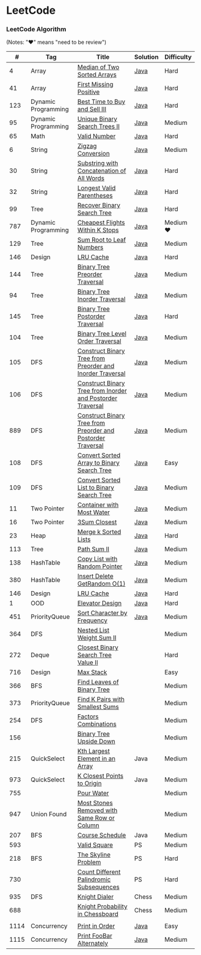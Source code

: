 LeetCode
========

### LeetCode Algorithm

(Notes: "&hearts;" means "need to be review")

| # | Tag | Title | Solution | Difficulty |
|---| ----- | -------- | ---------- | --- |
|4|Array|[Median of Two Sorted Arrays](https://leetcode.com/problems/median-of-two-sorted-arrays/)|[Java](./Algorithms/median-of-two-sorted-arrays)|Hard|
|41|Array|[First Missing Positive](https://leetcode.com/problems/first-missing-positive/)|[Java](./Algorithms/first-missing-positive)|Hard|
|123|Dynamic Programming|[Best Time to Buy and Sell III](https://leetcode.com/problems/best-time-to-buy-and-sell-stock-iii/)|[Java](./Algorithms/best-time-to-buy-and-sell)|Hard|
|95|Dynamic Programming|[Unique Binary Search Trees II](https://leetcode.com/problems/unique-binary-search-trees-ii/)|[Java](./Algorithms/unique-binary-search-trees-ii)|Medium|
|65|Math|[Valid Number](https://leetcode.com/problems/valid-number/)|[Java](./Algorithms/valid-number)|Hard|
|6|String|[Zigzag Conversion](https://leetcode.com/problems/zigzag-conversion/)|[Java](./Algorithms/zigzag-conversion)|Medium|
|30|String|[Substring with Concatenation of All Words](https://leetcode.com/problems/substring-with-concatenation-of-all-words/)|[Java](./Algorithms/substring-with-concatenation-of-all-words)|Hard|
|32|String|[Longest Valid Parentheses](https://leetcode.com/problems/longest-valid-parentheses/)|[Java](./Algorithms/longest-valid-parentheses)|Hard|
|99|Tree|[Recover Binary Search Tree](https://leetcode.com/problems/recover-binary-search-tree/)|[Java](./Algorithms/recover-binary-search-tree)|Hard|
|787|Dynamic Programming|[Cheapest Flights Within K Stops](https://leetcode.com/problems/cheapest-flights-within-k-stops/)|[Java](./Algorithms/cheapest-flights-within-k-stops/)|Medium &hearts;|
|129|Tree|[Sum Root to Leaf Numbers](https://leetcode.com/problems/sum-root-to-leaf-numbers/)|[Java](./Algorithms/sum-root-to-leaf-numbers/)|Medium|
|146|Design|[LRU Cache](https://leetcode.com/problems/lru-cache/)|[Java](./Algorithms/lru-cache/)|Hard|
|144|Tree|[Binary Tree Preorder Traversal](https://leetcode.com/problems/binary-tree-preorder-traversal/)|[Java](./Algorithms/binary-tree-preorder-traversal/)|Medium|
|94|Tree|[Binary Tree Inorder Traversal](https://leetcode.com/problems/binary-tree-inorder-traversal/)|[Java](./Algorithms/binary-tree-inorder-traversal/)|Medium|
|145|Tree|[Binary Tree Postorder Traversal](https://leetcode.com/problems/binary-tree-postorder-traversal/)|[Java](./Algorithms/binary-tree-postorder-traversal/)|Hard|
|104|Tree|[Binary Tree Level Order Traversal](https://leetcode.com/problems/binary-tree-level-order-traversal/)|[Java](./Algorithms/binary-tree-level-order-traversal/)|Medium|
|105|DFS|[Construct Binary Tree from Preorder and Inorder Traversal](https://leetcode.com/problems/construct-binary-tree-from-preorder-and-inorder-traversal/)|[Java](./Algorithms/construct-binary-tree-from-preorder-and-inorder-traversal)|Medium|
|106|DFS|[Construct Binary Tree from Inorder and Postorder Traversal](https://leetcode.com/problems/construct-binary-tree-from-inorder-and-postorder-traversal/)|[Java](./Algorithms/construct-binary-tree-from-inorder-and-postorder-traversal)|Medium|
|889|DFS|[Construct Binary Tree from Preorder and Postorder Traversal](https://leetcode.com/problems/construct-binary-tree-from-preorder-and-postorder-traversal/)|[Java](./Algorithms/construct-binary-tree-from-preorder-and-postorder-traversal)|Medium|
|108|DFS|[Convert Sorted Array to Binary Search Tree](https://leetcode.com/problems/convert-sorted-array-to-binary-search-tree/)|[Java](./Algorithms/convert-sorted-array-to-binary-search-tree)|Easy|
|109|DFS|[Convert Sorted List to Binary Search Tree](https://leetcode.com/problems/convert-sorted-list-to-binary-search-tree/)|[Java](./Algorithms/convert-sorted-list-to-binary-search-tree)|Medium|
|11|Two Pointer|[Container with Most Water](https://leetcode.com/problems/container-with-most-water/)|[Java](./Algorithms/container-with-most-water)|Medium|
|16|Two Pointer|[3Sum Closest](https://leetcode.com/problems/3sum-closest/)|[Java](./Algorithms/3sum-closest)|Medium|
|23|Heap|[Merge k Sorted Lists](https://leetcode.com/problems/merge-k-sorted-lists/)|[Java](./Algorithms/merge-k-sorted-lists)|Hard|
|113|Tree|[Path Sum II](https://leetcode.com/problems/path-sum-ii/)|[Java](./Algorithms/path-sum-ii)|Medium|
|138|HashTable|[Copy List with Random Pointer](https://leetcode.com/problems/copy-list-with-random-pointer/)|[Java](./Algorithms/copy-list-with-random-pointer)|Medium|
|380|HashTable|[Insert Delete GetRandom O(1)](https://leetcode.com/problems/insert-delete-getrandom-o1/)|[Java](./Algorithms/insert-delete-getrandom-o1)|Medium|
|146|Design|[LRU Cache](https://leetcode.com/problems/lru-cache/)|[Java](./Algorithms/lru-cache)|Hard|
|1|OOD|[Elevator Design](https://leetcode.com/discuss/interview-question/object-oriented-design/124927/Write-elevator-program-using-event-driven-programming)|[Java](./Design/elevator)|Hard|
|451|PriorityQueue|[Sort Character by Frequency](https://leetcode.com/problems/sort-characters-by-frequency/)|[Java](./Algorithms/sort-characters-by-frequency)|Medium|
|364|DFS|[Nested List Weight Sum II](https://leetcode.com/problems/nested-list-weight-sum-ii/)||Medium|
|272|Deque|[Closest Binary Search Tree Value II](https://leetcode.com/problems/closest-binary-search-tree-value-ii/)||Hard|
|716|Design|[Max Stack](https://leetcode.com/problems/max-stack/)||Easy|
|366|BFS|[Find Leaves of Binary Tree](https://leetcode.com/problems/find-leaves-of-binary-tree/)||Medium|
|373|PriorityQueue|[Find K Pairs with Smallest Sums](https://leetcode.com/problems/find-k-pairs-with-smallest-sums/)||Medium|
|254|DFS|[Factors Combinations](https://leetcode.com/problems/factor-combinations/)||Medium|
|156||[Binary Tree Upside Down](https://leetcode.com/problems/binary-tree-upside-down/)||Medium|
|215|QuickSelect|[Kth Largest Element in an Array](https://leetcode.com/problems/kth-largest-element-in-an-array/)|Java|Medium|
|973|QuickSelect|[K Closest Points to Origin](https://leetcode.com/problems/k-closest-points-to-origin/)|Java|Medium|
|755||[Pour Water](https://leetcode.com/problems/pour-water/)||Medium|
|947|Union Found|[Most Stones Removed with Same Row or Column](https://leetcode.com/problems/most-stones-removed-with-same-row-or-column/)||Medium|
|207|BFS|[Course Schedule](https://leetcode.com/problems/course-schedule/)|Java|Medium|
|593||[Valid Square](https://leetcode.com/problems/valid-square/)|PS|Medium|
|218|BFS|[The Skyline Problem](https://leetcode.com/problems/the-skyline-problem/)|PS|Hard|
|730||[Count Different Palindromic Subsequences](https://leetcode.com/problems/count-different-palindromic-subsequences/)|PS|Hard|
|935|DFS|[Knight Dialer](https://leetcode.com/problems/knight-dialer/)|Chess|Medium|
|688||[Knight Probability in Chessboard](https://leetcode.com/problems/knight-probability-in-chessboard/)|Chess|Medium|
||||||
|1114|Concurrency|[Print in Order](https://leetcode.com/problems/print-in-order/)|[Java](./Algorithms/print-in-order)|Easy|
|1115|Concurrency|[Print FooBar Alternately](https://leetcode.com/problems/print-foobar-alternately/)|[Java](./Algorithms/)|Medium|
